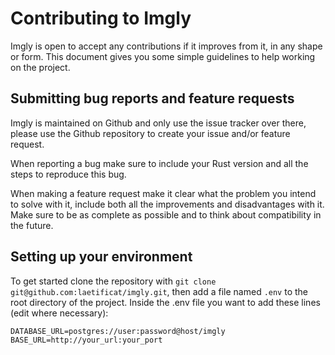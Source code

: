 # Contributing to Imgly
Imgly is open to accept any contributions if it improves from it, in any shape or form. This document gives you some
simple guidelines to help working on the project.

## Submitting bug reports and feature requests
Imgly is maintained on Github and only use the issue tracker over there, please use the Github repository to create
your issue and/or feature request.

When reporting a bug make sure to include your Rust version and all the steps to reproduce this bug.

When making a feature request make it clear what the problem you intend to solve with it, include both all the improvements
and disadvantages with it. Make sure to be as complete as possible and to think about compatibility in the future.

## Setting up your environment
To get started clone the repository with `git clone git@github.com:laetificat/imgly.git`, then add a file named `.env`
to the root directory of the project.
Inside the .env file you want to add these lines (edit where necessary):
```
DATABASE_URL=postgres://user:password@host/imgly
BASE_URL=http://your_url:your_port
```